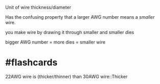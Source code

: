 Unit of wire thickness/diameter

Has the confusing property that a larger AWG number means a *smaller* wire.

you make wire by drawing it through smaller and smaller dies 

bigger AWG number = more dies = smaller wire

# #flashcards 

22AWG wire is (thicker/thinner) than 30AWG wire::Thicker
<!--SR:!2022-04-13,46,250-->